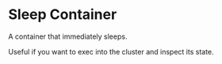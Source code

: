 # Sleep Container

A container that immediately sleeps.

Useful if you want to exec into the cluster and inspect its state.
